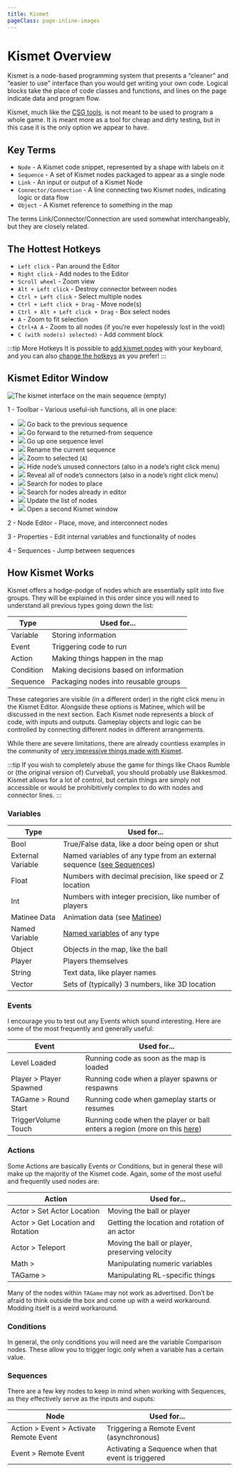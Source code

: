```yaml
---
title: Kismet
pageClass: page-inline-images
---
```

# Kismet Overview

Kismet is a node-based programming system that presents a “cleaner” and “easier to use” interface than you would get writing your own code. Logical blocks take the place of code classes and functions, and lines on the page indicate data and program flow.

Kismet, much like the [CSG tools](../udk/csg.md), is not meant to be used to program a whole game. It is meant more as a tool for cheap and dirty testing, but in this case it is the only option we appear to have.

## Key Terms

* `Node` - A Kismet code snippet, represented by a shape with labels on it
* `Sequence` - A set of Kismet nodes packaged to appear as a single node
* `Link` - An input or output of a Kismet Node
* `Connector/Connection` - A line connecting two Kismet nodes, indicating logic or data flow
* `Object` - A Kismet reference to something in the map

The terms Link/Connector/Connection are used somewhat interchangeably, but they are closely related.

## The Hottest Hotkeys

* `Left click` - Pan around the Editor
* `Right click` - Add nodes to the Editor
* `Scroll wheel` - Zoom view
* `Alt + Left click` - Destroy connector between nodes
* `Ctrl + Left click` - Select multiple nodes
* `Ctrl + Left click + Drag` - Move node(s)
* `Ctrl + Alt + Left click + Drag` - Box select nodes
* `A` - Zoom to fit selection
* `Ctrl+A A` - Zoom to all nodes (if you’re ever hopelessly lost in the void)
* `C (with node(s) selected)` - Add comment block

:::tip More Hotkeys
It is possible to [add kismet nodes](https://docs.unrealengine.com/udk/Three/KismetUserGuide.html#Hotkeys) with your keyboard, and you can also [change the hotkeys](../misc/custom_udk.md#kismet) as you prefer!
:::

## Kismet Editor Window <Badge text="important" type="tip"/>

![The kismet interface on the main sequence (empty)](/images/kismet/ui_overview.png "Nice and simple")

1 - Toolbar - Various useful-ish functions, all in one place:

* ![](/images/kismet/icon_back.png) Go back to the previous sequence
* ![](/images/kismet/icon_forward.png) Go forward to the returned-from sequence
* ![](/images/kismet/icon_up.png) Go up one sequence level
* ![](/images/kismet/icon_rename.png) Rename the current sequence
* ![](/images/kismet/icon_zoom_selected.png) Zoom to selected (`A`)
* ![](/images/kismet/icon_hide_unused.png) Hide node’s unused connectors (also in a node’s right click menu)
* ![](/images/kismet/icon_reveal_all.png) Reveal all of node’s connectors (also in a node’s right click menu)
* ![](/images/kismet/icon_search_add.png) Search for nodes to place
* ![](/images/kismet/icon_search_sequence.png) Search for nodes already in editor
* ![](/images/kismet/icon_update.png) Update the list of nodes
* ![](/images/kismet/icon_new_window.png) Open a second Kismet window

2 - Node Editor - Place, move, and interconnect nodes

3 - Properties - Edit internal variables and functionality of nodes

4 - Sequences - Jump between sequences

## How Kismet Works

Kismet offers a hodge-podge of nodes which are essentially split into five groups. They will be explained in this order since you will need to understand all previous types going down the list:

| Type      | Used for...                           |
| --------- | ------------------------------------- |
| Variable  | Storing information                   |
| Event     | Triggering code to run                |
| Action    | Making things happen in the map       |
| Condition | Making decisions based on information |
| Sequence  | Packaging nodes into reusable groups  |

These categories are visible (in a different order) in the right click menu in the Kismet Editor. Alongside these options is Matinee, which will be discussed in the next section. Each Kismet node represents a block of code, with inputs and outputs. Gameplay objects and logic can be controlled by connecting different nodes in different arrangements.

While there are severe limitations, there are already countless examples in the community of [very impressive things made with Kismet](https://github.com/RocketLeagueMapmaking/Kismet).

:::tip
If you wish to completely abuse the game for things like Chaos Rumble or (the original version of) Curveball, you should probably use Bakkesmod. Kismet allows for a lot of control, but certain things are simply not accessible or would be prohibitively complex to do with nodes and connector lines.
:::

### Variables

| Type              | Used for...                                                                         |
| ----------------- | ----------------------------------------------------------------------------------- |
| Bool              | True/False data, like a door being open or shut                                     |
| External Variable | Named variables of any type from an external sequence ([see Sequences](#sequences)) |
| Float             | Numbers with decimal precision, like speed or Z location                            |
| Int               | Numbers with integer precision, like number of players                              |
| Matinee Data      | Animation data (see [Matinee](../udk/matinee.md))                                |
| Named Variable    | [Named variables][udk-docs:named-vars] of any type                                  |
| Object            | Objects in the map, like the ball                                                   |
| Player            | Players themselves                                                                  |
| String            | Text data, like player names                                                        |
| Vector            | Sets of (typically) 3 numbers, like 3D location                                     |

### Events

I encourage you to test out any Events which sound interesting. Here are some of the most frequently and generally useful:

| Event                   | Used for...                                                                               |
| ----------------------- | ----------------------------------------------------------------------------------------- |
| Level Loaded            | Running code as soon as the map is loaded                                                 |
| Player > Player Spawned | Running code when a player spawns or respawns                                             |
| TAGame > Round Start    | Running code when gameplay starts or resumes                                              |
| TriggerVolume Touch     | Running code when the player or ball enters a region (more on this [here](trigger.md)) |

### Actions

Some Actions are basically Events or Conditions, but in general these will make up the majority of the Kismet code. Again, some of the most useful and frequently used nodes are:

| Action                            | Used for...                                    |
| --------------------------------- | ---------------------------------------------- |
| Actor > Set Actor Location        | Moving the ball or player                      |
| Actor > Get Location and Rotation | Getting the location and rotation of an actor  |
| Actor > Teleport                  | Moving the ball or player, preserving velocity |
| Math >                            | Manipulating numeric variables                 |
| TAGame >                          | Manipulating RL-specific things                |

Many of the nodes within `TAGame` may not work as advertised. Don’t be afraid to think outside the box and come up with a weird workaround. Modding itself is a weird workaround.

### Conditions

In general, the only conditions you will need are the variable Comparison nodes. These allow you to trigger logic only when a variable has a certain value.

### Sequences

There are a few key nodes to keep in mind when working with Sequences, as they effectively serve as the inputs and ouputs:

| Node                                   | Used for...                                        |
| -------------------------------------- | -------------------------------------------------- |
| Action > Event > Activate Remote Event | Triggering a Remote Event (asynchronous)           |
| Event > Remote Event                   | Activating a Sequence when that event is triggered |

[udk-docs:named-vars]: https://docs.unrealengine.com/udk/Three/KismetUserGuide.html#Named%20Variables

<!-- Alt not required for icons: -->
<!-- markdownlint-disable-file MD045 -->
